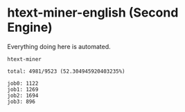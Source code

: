 # htext-miner-english (Second Engine)

Everything doing here is automated.

```
htext-miner

total: 4981/9523 (52.304945920403235%)

job0: 1122
job1: 1269
job2: 1694
job3: 896
```